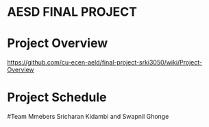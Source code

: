 # AESD FINAL PROJECT

# Project Overview
https://github.com/cu-ecen-aeld/final-project-srki3050/wiki/Project-Overview

# Project Schedule

#Team Mmebers
Sricharan Kidambi and Swapnil Ghonge
